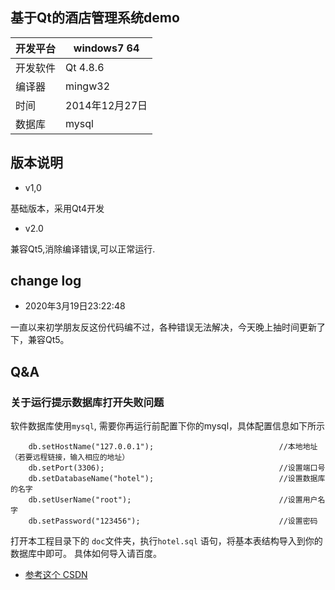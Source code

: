 ## 基于Qt的酒店管理系统demo

| 开发平台 | windows7  64|
|--|--|
|开发软件 |Qt 4.8.6|
|编译器|mingw32|
|时间|2014年12月27日|
|数据库 | mysql|


## 版本说明

- v1,0

基础版本，采用Qt4开发

- v2.0

兼容Qt5,消除编译错误,可以正常运行.


## change log

- 2020年3月19日23:22:48

一直以来初学朋友反这份代码编不过，各种错误无法解决，今天晚上抽时间更新了下，兼容Qt5。


## Q&A 

### 关于运行提示数据库打开失败问题

软件数据库使用`mysql`, 需要你再运行前配置下你的mysql，具体配置信息如下所示

```
    db.setHostName("127.0.0.1");                            //本地地址（若要远程链接，输入相应的地址）
    db.setPort(3306);                                       //设置端口号
    db.setDatabaseName("hotel");                            //设置数据库的名字
    db.setUserName("root");                                 //设置用户名字
    db.setPassword("123456");                               //设置密码
```

打开本工程目录下的 `doc`文件夹，执行`hotel.sql` 语句，将基本表结构导入到你的数据库中即可。
具体如何导入请百度。


- [参考这个 CSDN](https://blog.csdn.net/u013704336/article/details/45891903)

